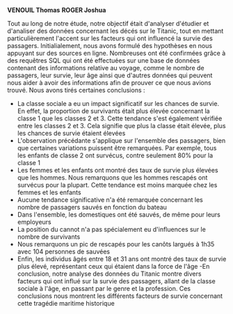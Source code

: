 **VENOUIL Thomas**
**ROGER Joshua**

Tout au long de notre étude, notre objectif était d'analyser d'étudier et d'analiser des données concernant les décés sur le Titanic, tout en mettant particulièrement l'accent sur les facteurs qui ont influencé la survie des passagers. Initialialement, nous avons formulé des hypothèses en nous appuyant sur des sources en ligne. Nombreuses ont été confirmées grâce à des requêtres SQL qui ont été effectuées sur une base de données contenant des informations relative au voyage, comme le nombre de passagers, leur survie, leur âge ainsi que d'autres données qui peuvent nous aider à avoir des informations afin de prouver ce que nous avions trouvé. Nous avons tirés certaines conclusions :
- La classe sociale a eu un impact significatif sur les chances de survie. En effet, la proportion de survivants était plus élevée concernant la classe 1 que les classes 2 et 3. Cette tendance s'est également vérifiée entre les classes 2 et 3. Cela signifie que plus la classe était élevée, plus les chances de survie étaient élevées
- L'observation précédante s'applique sur l'ensemble des passagers, bien que certaines variations puissent être remarquées. Par exemple, tous les enfants de classe 2 ont survécus, contre seulement 80% pour la classe 1
- Les femmes et les enfants ont montré des taux de survie plus élevées que les hommes. Nous remarquons que les hommes rescapés ont survécus pour la plupart. Cette tendance est moins marquée chez les femmes et les enfants
- Aucune tendance significative n'a été remarquée concernant les nombre de passagers sauvés en fonction du bateau
- Dans l'ensemble, les domestiques ont été sauvés, de même pour leurs employeurs
- La position du cannot n'a pas spécialement eu d'influences sur le nombre de survivants
- Nous remarquons un pic de rescapés pour les canôts largués à 1h35 avec 104 personnes de sauvées
- Enfin, les individus âgés entre 18 et 31 ans ont montré des taux de survie plus élevé, représentant ceux qui étaient dans la force de l'âge
-En conclusion, notre analyse des données du Titanic montre divers facteurs qui ont influé sur la survie des passagers, allant de la classe sociale à l'âge, en passant par le genre et la profession. Ces conclusions nous montrent les différents facteurs de survie concernant cette tragédie maritime historique